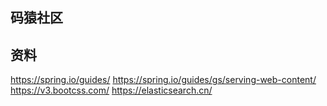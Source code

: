## 码猿社区

## 资料
https://spring.io/guides/
https://spring.io/guides/gs/serving-web-content/
https://v3.bootcss.com/
https://elasticsearch.cn/